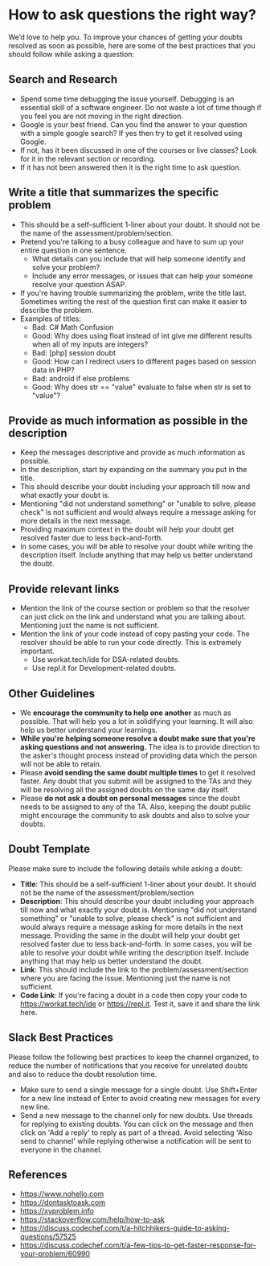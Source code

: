 # How to ask questions the right way?

We’d love to help you. To improve your chances of getting your doubts resolved as soon as possible, here are some of the best practices that you should follow while asking a question:

## Search and Research
- Spend some time debugging the issue yourself. Debugging is an essential skill of a software engineer. Do not waste a lot of time though if you feel you are not moving in the right direction.
- Google is your best friend. Can you find the answer to your question with a simple google search? If yes then try to get it resolved using Google.
- If not, has it been discussed in one of the courses or live classes? Look for it in the relevant section or recording.
- If it has not been answered then it is the right time to ask question.

## Write a title that summarizes the specific problem
- This should be a self-sufficient 1-liner about your doubt. It should not be the name of the assessment/problem/section.
- Pretend you're talking to a busy colleague and have to sum up your entire question in one sentence.
  - What details can you include that will help someone identify and solve your problem?
  - Include any error messages, or issues that can help your someone resolve your question ASAP.
- If you're having trouble summarizing the problem, write the title last. Sometimes writing the rest of the question first can make it easier to describe the problem.
- Examples of titles:
  - Bad: C# Math Confusion
  - Good: Why does using float instead of int give me different results when all of my inputs are integers?
  - Bad: [php] session doubt
  - Good: How can I redirect users to different pages based on session data in PHP?
  - Bad: android if else problems
  - Good: Why does str == "value" evaluate to false when str is set to "value"?

## Provide as much information as possible in the description
- Keep the messages descriptive and provide as much information as possible.
- In the description, start by expanding on the summary you put in the title.
- This should describe your doubt including your approach till now and what exactly your doubt is.
- Mentioning "did not understand something" or "unable to solve, please check" is not sufficient and would always require a message asking for more details in the next message.
- Providing maximum context in the doubt will help your doubt get resolved faster due to less back-and-forth.
- In some cases, you will be able to resolve your doubt while writing the description itself. Include anything that may help us better understand the doubt.

## Provide relevant links
- Mention the link of the course section or problem so that the resolver can just click on the link and understand what you are talking about. Mentioning just the name is not sufficient.
- Mention the link of your code instead of copy pasting your code. The resolver should be able to run your code directly. This is extremely important.
  - Use workat.tech/ide for DSA-related doubts.
  - Use repl.it for Development-related doubts.

## Other Guidelines
- We **encourage the community to help one another** as much as possible. That will help you a lot in solidifying your learning. It will also help us better understand your learnings.
- **While you're helping someone resolve a doubt make sure that you're asking questions and not answering.** The idea is to provide direction to the asker's thought process instead of providing data which the person will not be able to retain.
- Please **avoid sending the same doubt multiple times** to get it resolved faster. Any doubt that you submit will be assigned to the TAs and they will be resolving all the assigned doubts on the same day itself.
- Please **do not ask a doubt on personal messages** since the doubt needs to be assigned to any of the TA. Also, keeping the doubt public might encourage the community to ask doubts and also to solve your doubts.

## Doubt Template
Please make sure to include the following details while asking a doubt:
- **Title**: This should be a self-sufficient 1-liner about your doubt. It should not be the name of the assessment/problem/section
- **Description**: This should describe your doubt including your approach till now and what exactly your doubt is. Mentioning "did not understand something" or "unable to solve, please check" is not sufficient and would always require a message asking for more details in the next message. Providing the same in the doubt will help your doubt get resolved faster due to less back-and-forth. In some cases, you will be able to resolve your doubt while writing the description itself. Include anything that may help us better understand the doubt.
- **Link**: This should include the link to the problem/assessment/section where you are facing the issue. Mentioning just the name is not sufficient.
- **Code Link**: If you're facing a doubt in a code then copy your code to https://workat.tech/ide or https://repl.it. Test it, save it and share the link here.

## Slack Best Practices
Please follow the following best practices to keep the channel organized, to reduce the number of notifications that you receive for unrelated doubts and also to reduce the doubt resolution time.
- Make sure to send a single message for a single doubt. Use Shift+Enter for a new line instead of Enter to avoid creating new messages for every new line.
- Send a new message to the channel only for new doubts. Use threads for replying to existing doubts. You can click on the message and then click on 'Add a reply' to reply as part of a thread. Avoid selecting 'Also send to channel' while replying otherwise a notification will be sent to everyone in the channel.

## References
- https://www.nohello.com
- https://dontasktoask.com
- https://xyproblem.info
- https://stackoverflow.com/help/how-to-ask
- https://discuss.codechef.com/t/a-hitchhikers-guide-to-asking-questions/57525
- https://discuss.codechef.com/t/a-few-tips-to-get-faster-response-for-your-problem/60990
